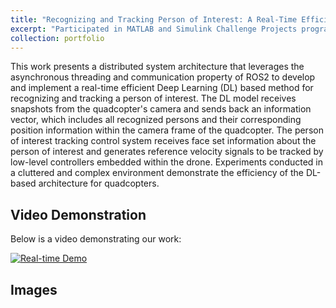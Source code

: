 ```yaml
---
title: "Recognizing and Tracking Person of Interest: A Real-Time Efficient Deep Learning based Method for Quadcopters"
excerpt: "Participated in MATLAB and Simulink Challenge Projects program. Extended to a conference paper. <br/><img src='/images/drone2.jpg' width='1000px' height='auto'>"
collection: portfolio
---
```


This work presents a distributed system architecture that leverages the asynchronous threading and communication property of ROS2 to develop and implement a real-time efficient Deep Learning (DL) based method for recognizing and tracking a person of interest. The DL model receives snapshots from the quadcopter's camera and sends back an information vector, which includes all recognized persons and their corresponding position information within the camera frame of the quadcopter. The person of interest tracking control system receives face set information about the person of interest and generates reference velocity signals to be tracked by low-level controllers embedded within the drone. Experiments conducted in a cluttered and complex environment demonstrate the efficiency of the DL-based architecture for quadcopters.


## Video Demonstration

Below is a video demonstrating our work:

[![Real-time Demo](https://img.youtube.com/vi/i7bYXnRy8Vc/0.jpg)](https://www.youtube.com/watch?v=i7bYXnRy8Vc)

## Images

